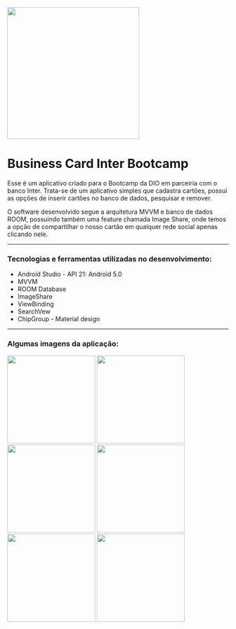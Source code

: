 <img src="https://user-images.githubusercontent.com/56280877/130838975-366073a0-1f74-4001-8d69-b7f576731097.png" width="300px" />

# Business Card Inter Bootcamp

<p> Esse é um aplicativo criado para o Bootcamp da DIO em parceiria com o banco Inter. Trata-se de um aplicativo simples que cadastra cartões, possui as opções de inserir cartões no banco de dados, pesquisar e remover. </p>
<p> O software desenvolvido segue a arquitetura MVVM e banco de dados ROOM, possuindo também uma feature chamada Image Share, onde temos a opção de compartilhar o nosso cartão em qualquer rede social apenas clicando nele. </p>
<hr>
<h3> Tecnologias e ferramentas utilizadas no desenvolvimento: </h3>
<ul>
  <li> Android Studio - API 21: Android 5.0 </li>
  <li> MVVM </li>  
  <li> ROOM Database </li>
  <li> ImageShare </li>
  <li> ViewBinding</li>
  <li> SearchVew </li>
  <li> ChipGroup - Material design </li>
</ul>
<hr>
<h3> Algumas imagens da aplicação: </h3>
<div>
  <img src="https://user-images.githubusercontent.com/56280877/135866356-5ca18095-c8fb-411c-b8e2-9319ce26cb98.jpg" width="200px" />

  <img src="https://user-images.githubusercontent.com/56280877/135866420-d28ceb7a-1dbb-4778-93ad-f97e0a08e457.jpg" width="200px" />

  <img src="https://user-images.githubusercontent.com/56280877/135866573-632b7ce7-6f4e-4222-a9c7-6c2fb3c21bc1.jpg" width="200px" />

  <img src="https://user-images.githubusercontent.com/56280877/135866643-05886e25-b522-48bf-8e51-b162b7d1003e.jpg" width="200px" />
  
  <img src="https://user-images.githubusercontent.com/56280877/135866680-0876e18f-5535-429f-b703-262f134963a5.jpg" width="200px" />
  
  <img src="https://user-images.githubusercontent.com/56280877/135866749-0522db97-5b58-44ca-852d-8d0478a180e1.jpg" width="200px" />
</div>

